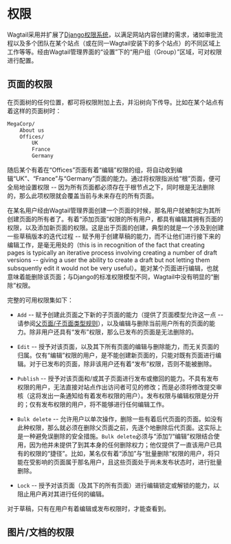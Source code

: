 # 权限

Wagtail采用并扩展了[Django权限系统](https://docs.djangoproject.com/en/stable/topics/auth/default/#topic-authorization)，以满足网站内容创建的需求，诸如审批流程以及多个团队在某个站点（或在同一Wagtail安装下的多个站点）的不同区域上工作等等。经由Wagtail管理界面的“设置”下的“用户组（Group）”区域，可对权限进行配置。

## 页面的权限

在页面树的任何位置，都可将权限附加上去，并沿树向下传导。比如在某个站点有着这样的页面树时：

```sh
MegaCorp/
    About us
    Offices/
        UK
        France
        Germany
```

随后某个有着在“Offices”页面有着“编辑”权限的组，将自动收到编辑“UK”、“France”与“Germany”页面的能力。通过将权限指派给“根”页面，便可全局地设置权限 -- 因为所有页面都必须存在于根节点之下，同时根是无法删除的，那么此项权限就会覆盖当前与未来存在的所有页面。

在某名用户经由Wagtail管理界面创建一个页面的时候，那名用户就被制定为其所创建页面的所有者了。有着“添加页面”权限的所有用户，都具有编辑其拥有页面的权限，以及添加新页面的权限。这是出于页面的创建，典型的就是一个涉及到创建一些草稿版本的迭代过程 -- 赋予用于创建草稿的能力，而不让他们进行接下来的编辑工作，是毫无用处的（this is in recognition of the fact that creating pages is typically an iterative process involving creating a number of draft versions -- giving a user the ability to create a draft but not letting them subsquently edit it would not be very useful）。能对某个页面进行编辑，也就意味着能删除该页面；与Django的标准权限模型不同，Wagtail中没有明显的“删除”权限。

完整的可用权限集如下：

+ `Add` -- 赋予创建此页面之下新的子页面的能力（提供了页面模型允许这一点 -- 请参阅[父页面/子页面类型规则](pages.html#parent-page-subpage-type-rules)），以及编辑与删除当前用户所有的页面的能力。除非用户还具有“发布”权限，那么已发布的页面是无法删除的。

+ `Edit` -- 授予对该页面，以及其下所有页面的编辑与删除能力，而无关页面的归属。仅有“编辑”权限的用户，是不能创建新页面的，只能对既有页面进行编辑。对于已发布的页面，除非该用户还有着“发布”权限，否则不能被删除。

+ `Publish` -- 授予对该页面和/或其子页面进行发布或撤回的能力。不具有发布权限的用户，无法直接对站点作出访问者可见的修改；而是必须将修改提交审核（这将发出一条通知给有着发布权限的用户）。发布权限与编辑权限是分开的；仅有发布权限的用户，将不能够进行任何编辑工作。

+ `Bulk delete` -- 允许用户以单次操作，删除一些有着后代页面的页面。如没有此种权限，那么就必须在删除父页面之前，先逐个地删除后代页面。这实际上是一种避免误删除的安全措施。`Bulk delete`必须与“添加”/“编辑”权限结合使用，因为他并未提供了到其本身的任何删除权力；他仅提供了一直该用户已具有的权限的“捷径”。比如，某名仅有着“添加”与“批量删除”权限的用户，将只能在受影响的页面属于那名用户，且这些页面处于尚未发布状态时，进行批量删除。

+ `Lock` -- 授予对该页面（及其下的所有页面）进行编辑锁定或解锁的能力，以阻止用户再对其进行任何的编辑。

对于草稿，只有在用户有着编辑或发布权限时，才能查看到。

## 图片/文档的权限
